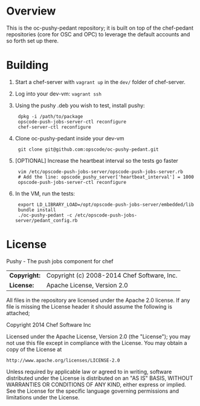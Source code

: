 Overview
========

This is the oc-pushy-pedant repository; it is built on top of the
chef-pedant repositories (core for OSC and OPC) to leverage the
default accounts and so forth set up there.

Building
========

1. Start a chef-server with `vagrant up` in the `dev/` folder of
   chef-server.

1. Log into your dev-vm: `vagrant ssh`

1. Using the pushy .deb you wish to test, install pushy:

        dpkg -i /path/to/package
        opscode-push-jobs-server-ctl reconfigure
        chef-server-ctl reconfigure

1. Clone oc-pushy-pedant inside your dev-vm

        git clone git@github.com:opscode/oc-pushy-pedant.git

1. [OPTIONAL] Increase the heartbeat interval so the tests go faster

        vim /etc/opscode-push-jobs-server/opscode-push-jobs-server.rb
        # Add the line: opscode_pushy_server['heartbeat_interval'] = 1000
        opscode-push-jobs-server-ctl reconfigure

1. In the VM, run the tests:

        export LD_LIBRARY_LOAD=/opt/opscode-push-jobs-server/embedded/lib
        bundle install
        ./oc-pushy-pedant -c /etc/opscode-push-jobs-server/pedant_config.rb


License
=======

Pushy - The push jobs component for chef

|                      |                                          |
|:---------------------|:-----------------------------------------|
| **Copyright:**       | Copyright (c) 2008-2014 Chef Software, Inc.
| **License:**         | Apache License, Version 2.0

All files in the repository are licensed under the Apache 2.0 license. If any
file is missing the License header it should assume the following is attached;

Copyright 2014 Chef Software Inc

Licensed under the Apache License, Version 2.0 (the "License");
you may not use this file except in compliance with the License.
You may obtain a copy of the License at

    http://www.apache.org/licenses/LICENSE-2.0

Unless required by applicable law or agreed to in writing, software
distributed under the License is distributed on an "AS IS" BASIS,
WITHOUT WARRANTIES OR CONDITIONS OF ANY KIND, either express or implied.
See the License for the specific language governing permissions and
limitations under the License.
